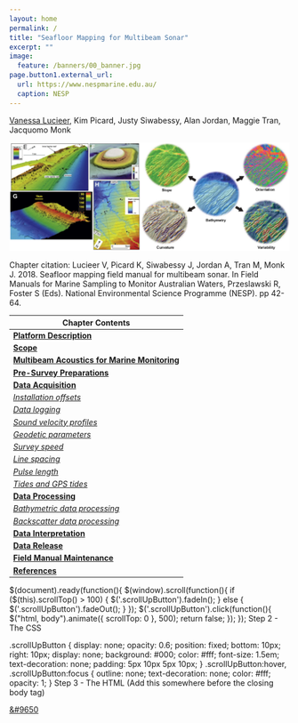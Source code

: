 ```yaml
---
layout: home
permalink: /
title: "Seafloor Mapping for Multibeam Sonar"
excerpt: ""
image:
  feature: /banners/00_banner.jpg
page.button1.external_url:
  url: https://www.nespmarine.edu.au/
  caption: NESP
---
```


[Vanessa Lucieer](mailto:vanessa.lucieer@utas.edu.au), Kim Picard, Justy Siwabessy, Alan Jordan, Maggie Tran, Jacquomo Monk

![](images/MBES.png)

Chapter citation:
Lucieer V, Picard K, Siwabessy J, Jordan A, Tran M, Monk J. 2018. Seafloor mapping field manual for multibeam sonar. In Field Manuals for Marine Sampling to Monitor Australian Waters, Przeslawski R, Foster S (Eds). National Environmental Science Programme (NESP). pp 42-64. 

| Chapter Contents                                                                                                                                       |
|-------------------------------------------------------------------------------------------------------------------------------------------------|
|  **[Platform Description](https://multibeam-echosounder-field-manual.github.io/platform-description)**   
|  __[Scope](https://multibeam-echosounder-field-manual.github.io/scope)__                                                                        |
|  **[Multibeam Acoustics for Marine Monitoring](https://multibeam-echosounder-field-manual.github.io/multibeam-acoustics-for-marine-monitoring)** |
|  **[Pre-Survey Preparations](https://multibeam-echosounder-field-manual.github.io/pre-survey-preparations)**                                   |
|  **[Data Acquisition](https://multibeam-echosounder-field-manual.github.io/data-acquisition)**                                                   |
|       _[Installation offsets](https://multibeam-echosounder-field-manual.github.io/data-acquisition#installation-offsets)_                   |
|       _[Data logging](https://multibeam-echosounder-field-manual.github.io/data-acquisition#data-logging)_                                     |
|       _[Sound velocity profiles](https://multibeam-echosounder-field-manual.github.io/data-acquisition#sound-velocity-profiles)_                |
|       _[Geodetic parameters](https://multibeam-echosounder-field-manual.github.io/data-acquisition#geodetic-parameters)_                      |
|       _[Survey speed](https://multibeam-echosounder-field-manual.github.io/data-acquisition#survey-speed)_                                  |
|       _[Line spacing](https://multibeam-echosounder-field-manual.github.io/data-acquisition#line-spacing)_                                     |
|       _[Pulse length](https://multibeam-echosounder-field-manual.github.io/data-acquisition#pulse-length)_                                   |
|       _[Tides and GPS tides](https://multibeam-echosounder-field-manual.github.io/data-acquisition#tides-and-gps-tides)_                        |
|  **[Data Processing](https://multibeam-echosounder-field-manual.github.io/data-processing)**                                                    |
|       _[Bathymetric data processing](https://multibeam-echosounder-field-manual.github.io/data-processing#bathymetric-data-processing)_        |
|       _[Backscatter data processing](https://multibeam-echosounder-field-manual.github.io/data-processing#backscatter-data-processing)_        |
|  **[Data Interpretation](https://multibeam-echosounder-field-manual.github.io/data-interpretation)**                                             |
|  **[Data Release](https://multibeam-echosounder-field-manual.github.io/data-release)**                                                           |
|  **[Field Manual Maintenance](https://multibeam-echosounder-field-manual.github.io/field-manual-maintenance)**                                   |
|  **[References](https://multibeam-echosounder-field-manual.github.io/references)**                                                               |




 $(document).ready(function(){
  $(window).scroll(function(){
      if ($(this).scrollTop() > 100) {
          $('.scrollUpButton').fadeIn();
      } else {
          $('.scrollUpButton').fadeOut();
      }
  });
  $('.scrollUpButton').click(function(){
      $("html, body").animate({ scrollTop: 0 }, 500);
      return false;
  });
 });
Step 2 - The CSS

.scrollUpButton {
 display: none;
 opacity: 0.6;
 position: fixed;
 bottom: 10px;
 right: 10px;
 display: none;
 background: #000;
 color: #fff;
 font-size: 1.5em;
 text-decoration: none;
 padding: 5px 10px 5px 10px;
}
.scrollUpButton:hover, .scrollUpButton:focus {
 outline: none;
 text-decoration: none;
 color: #fff;
 opacity: 1;
}
Step 3 - The HTML (Add this somewhere before the closing body tag)

<a href="#" class="scrollUpButton">&#9650</a>
